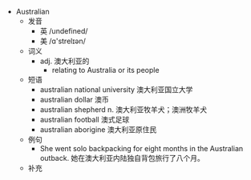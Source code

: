 - Australian
  - 发音
    - 英 /undefined/
    - 美 /ɑ'strelɪən/
  - 词义
    - adj. 澳大利亚的
      - relating to Australia or its people
  - 短语
    - australian national university 澳大利亚国立大学
    - australian dollar 澳币
    - australian shepherd n. 澳大利亚牧羊犬；澳洲牧羊犬
    - australian football 澳式足球
    - australian aborigine 澳大利亚原住民
  - 例句
    - She went solo backpacking for eight months in the Australian outback. 她在澳大利亚内陆独自背包旅行了八个月。
  - 补充